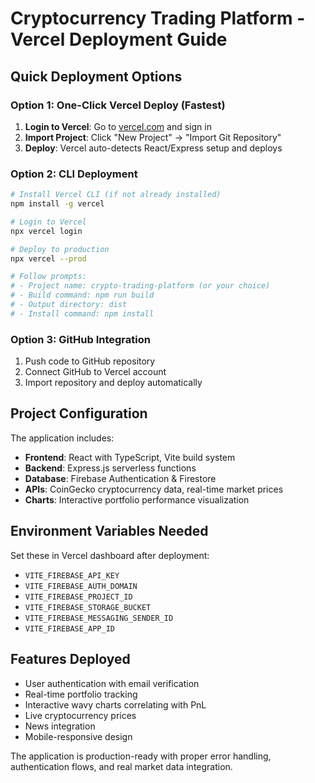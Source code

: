 # Cryptocurrency Trading Platform - Vercel Deployment Guide

## Quick Deployment Options

### Option 1: One-Click Vercel Deploy (Fastest)

1. **Login to Vercel**: Go to [vercel.com](https://vercel.com) and sign in
2. **Import Project**: Click "New Project" → "Import Git Repository" 
3. **Deploy**: Vercel auto-detects React/Express setup and deploys

### Option 2: CLI Deployment

```bash
# Install Vercel CLI (if not already installed)
npm install -g vercel

# Login to Vercel
npx vercel login

# Deploy to production
npx vercel --prod

# Follow prompts:
# - Project name: crypto-trading-platform (or your choice)
# - Build command: npm run build
# - Output directory: dist
# - Install command: npm install
```

### Option 3: GitHub Integration

1. Push code to GitHub repository
2. Connect GitHub to Vercel account
3. Import repository and deploy automatically

## Project Configuration

The application includes:
- **Frontend**: React with TypeScript, Vite build system
- **Backend**: Express.js serverless functions
- **Database**: Firebase Authentication & Firestore
- **APIs**: CoinGecko cryptocurrency data, real-time market prices
- **Charts**: Interactive portfolio performance visualization

## Environment Variables Needed

Set these in Vercel dashboard after deployment:
- `VITE_FIREBASE_API_KEY`
- `VITE_FIREBASE_AUTH_DOMAIN`
- `VITE_FIREBASE_PROJECT_ID`
- `VITE_FIREBASE_STORAGE_BUCKET`
- `VITE_FIREBASE_MESSAGING_SENDER_ID`
- `VITE_FIREBASE_APP_ID`

## Features Deployed

- User authentication with email verification
- Real-time portfolio tracking
- Interactive wavy charts correlating with PnL
- Live cryptocurrency prices
- News integration
- Mobile-responsive design

The application is production-ready with proper error handling, authentication flows, and real market data integration.